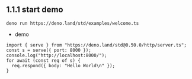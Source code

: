 ## 1.1.1 start demo


```
deno run https://deno.land/std/examples/welcome.ts
```


- demo


```
import { serve } from "https://deno.land/std@0.50.0/http/server.ts";
const s = serve({ port: 8000 });
console.log("http://localhost:8000/");
for await (const req of s) {
  req.respond({ body: "Hello World\n" });
}
```
